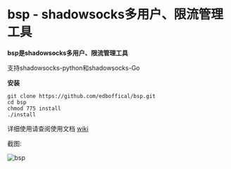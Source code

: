 # bsp - shadowsocks多用户、限流管理工具

**bsp是shadowsocks多用户、限流管理工具** 

支持shadowsocks-python和shadowsocks-Go

 **安装** 

```
git clone https://github.com/edboffical/bsp.git
cd bsp
chmod 775 install
./install
```

详细使用请查阅使用文档 [wiki](https://github.com/edboffical/bsp/wiki)

截图:

![bsp](https://eddieby.top/bsp1.png)
